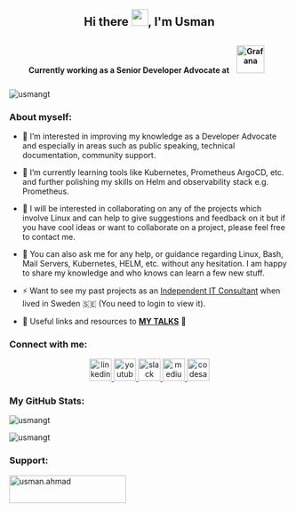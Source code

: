 <!-- ### Hi there -->
<h2 align="center">Hi there <img src="https://raw.githubusercontent.com/MartinHeinz/MartinHeinz/master/wave.gif" width="30px">, I'm Usman</h2>

<h4 align="center">Currently working as a Senior Developer Advocate at <a href="https://grafana.com/" target="_blank"><img style="margin: 10px" src="https://profilinator.rishav.dev/skills-assets/grafana.png" alt="Grafana" height="50" /></a>  
</h4>

<p align="left"> <img src="https://komarev.com/ghpvc/?username=usmangt&label=Profile%20views&color=0e75b6&style=flat" alt="usmangt" /> </p>




<h3 align="left">About myself:</h3>

<!-- - 👋 I am Syed Usman Ahmad. -->
- 👀 I’m interested in improving my knowledge as a Developer Advocate and especially in areas such as public speaking, technical documentation, community support.

- 🌱 I’m currently learning tools like Kubernetes, Prometheus ArgoCD, etc. and further polishing my skills on Helm and observability stack e.g. Prometheus.

- 👯 I will be interested in collaborating on any of the projects which involve Linux and can help to give suggestions and feedback on it but if you have cool ideas or want to collaborate on a project, please feel free to contact me.

- 💬 You can also ask me for any help, or guidance regarding Linux, Bash, Mail Servers, Kubernetes, HELM, etc. without any hesitation. I am happy to share my knowledge and who knows can learn a few new stuff.
<!-- -
- 📫 How to reach me? You can reach me via [**Linkedin**](https://www.linkedin.com/in/syed-usman-ahmad-b1415515/).

- 📺 Subscribe to my **[Youtube Channel](https://www.youtube.com/@freelinuxtutorials)** to watch tutorials about Linux and Open source tools

- ⛑️ Ask me if you have any questions, or suggestions about the **[Grafana OSS](https://community.grafana.com/u/usman.ahmad/summary)** community support.

- 📝 Want to read my **[Blogs](https://medium.com/@syed_usman_ahmed)** to remain up to date !!
-->
- ⚡ Want to see my past projects as an [Independent IT Consultant](https://www.upwork.com/freelancers/~013333e41cd5844e37?viewMode=1) when lived in Sweden 🇸🇪 (You need to login to view it).

- 🔭 Useful links and resources to **[MY TALKS](https://github.com/usmangt/talks/tree/master)** 🌠

<h3 align="left">Connect with me:</h3>

<div align="center">
  <a href="https://www.linkedin.com/in/syed-usman-ahmad-b1415515/" target="_blank">
    <img src="https://img.shields.io/static/v1?message=LinkedIn&logo=linkedin&label=&color=0077B5&logoColor=white&labelColor=&style=for-the-badge" height="40" alt="linkedin logo"  />
  </a>
  <a href="https://www.youtube.com/@freelinuxtutorials" target="_blank">
    <img src="https://img.shields.io/static/v1?message=Youtube&logo=youtube&label=Free%20Tutorials&color=FF0000&logoColor=white&labelColor=&style=for-the-badge" height="40" alt="youtube logo"  />
  </a>
  <a href="https://grafana.slack.com/team/U03N48VMCJH" target="_blank">
    <img src="https://img.shields.io/static/v1?message=Slack&logo=slack&label=&color=4A154B&logoColor=white&labelColor=&style=for-the-badge" height="40" alt="slack logo"  />
  </a>
  <a href="https://medium.com/@syed_usman_ahmed" target="_blank">
    <img src="https://img.shields.io/static/v1?message=Medium&logo=medium&label=&color=12100E&logoColor=white&labelColor=&style=for-the-badge" height="40" alt="medium logo"  />
  </a>
  <a href="https://community.grafana.com/u/usman.ahmad/summary" target="_blank">
    <img src="https://img.shields.io/static/v1?message=Grafana%20OSS%20Community%20Questions&logo=codesandbox&label=&color=040404&logoColor=orange&labelColor=&style=for-the-badge" height="40" alt="codesandbox logo"  />
  </a>
</div>

###

<h3 align="left">My GitHub Stats:</h3>
<p><img src="https://github-readme-stats.vercel.app/api?username=usmangt&show_icons=true&locale=en" alt="usmangt" /></p>
<p><img src="https://github-readme-streak-stats.herokuapp.com/?user=usmangt&" alt="usmangt" /></p>


<h3 align="left">Support:</h3>
<p><a href="https://www.buymeacoffee.com/usman.ahmad"> <img align="left" src="https://cdn.buymeacoffee.com/buttons/v2/default-yellow.png" height="50" width="210" alt="usman.ahmad" /></a></p><br><br>

<!--
**usmangt/usmangt** is a ✨ _special_ ✨ repository because its `README.md` (this file) appears on your GitHub profile.

Here are some ideas to get you started:

- 🔭 I’m currently working on ...
- 🌱 I’m currently learning ...
- 👯 I’m looking to collaborate on ...
- 🤔 I’m looking for help with ...
- 💬 Ask me about ...
- 📫 How to reach me: ...
- 😄 Pronouns: ...
- ⚡ Fun fact: ...
-->
